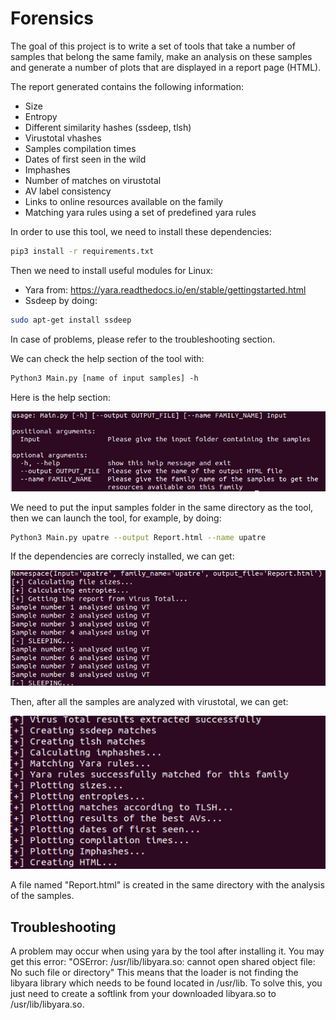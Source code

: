 # Forensics
The goal of this project is to write a set of tools that take a number of samples that belong the same family, make an analysis on these samples and generate a number of plots that are displayed in a report page (HTML). 

The report generated contains the following information: 
* Size
* Entropy
* Different similarity hashes (ssdeep, tlsh)
* Virustotal vhashes
* Samples compilation times
* Dates of first seen in the wild
* Imphashes
* Number of matches on virustotal 
* AV label consistency
* Links to online resources available on the family 
* Matching yara rules using a set of predefined yara rules

In order to use this tool, we need to install these dependencies: 
```bash
pip3 install -r requirements.txt
```
Then we need to install useful modules for Linux:
* Yara from: https://yara.readthedocs.io/en/stable/gettingstarted.html
* Ssdeep by doing: 
```bash
sudo apt-get install ssdeep
```

In case of problems, please refer to the troubleshooting section. 


We can check the help section of the tool with: 
```bash
Python3 Main.py [name of input samples] -h 
```
Here is the help section: 

![Image of help section](help_section.png)

We need to put the input samples folder in the same directory as the tool, then we can launch the tool, for example, by doing: 
```bash
Python3 Main.py upatre --output Report.html --name upatre
```
If the dependencies are correcly installed, we can get: 

![Image of first part of result](1.png)

Then, after all the samples are analyzed with virustotal, we can get: 

![Image of first part of result](2.png)

A file named "Report.html" is created in the same directory with the analysis of the samples. 

## Troubleshooting

A problem may occur when using yara by the tool after installing it. 
You may get this error: "OSError: /usr/lib/libyara.so: cannot open shared object file: No such file or directory"
This means that the loader is not finding the libyara library which needs to be found located in /usr/lib.
To solve this, you just need to create a softlink from your downloaded libyara.so to /usr/lib/libyara.so.
